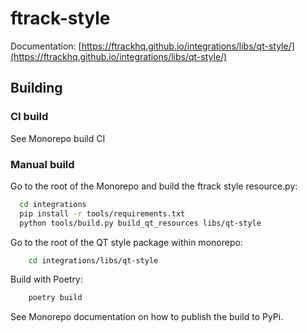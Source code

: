 # ftrack-style

Documentation: [https://ftrackhq.github.io/integrations/libs/qt-style/](https://ftrackhq.github.io/integrations/libs/qt-style/)

## Building


### CI build

See Monorepo build CI

### Manual build

Go to the root of the Monorepo and build the ftrack style resource.py:

```bash
  cd integrations
  pip install -r tools/requirements.txt
  python tools/build.py build_qt_resources libs/qt-style
```

Go to the root of the QT style package within monorepo:

```bash
    cd integrations/libs/qt-style
```

Build with Poetry:
    
```bash
    poetry build
```

See Monorepo documentation on how to publish the build to PyPi.

